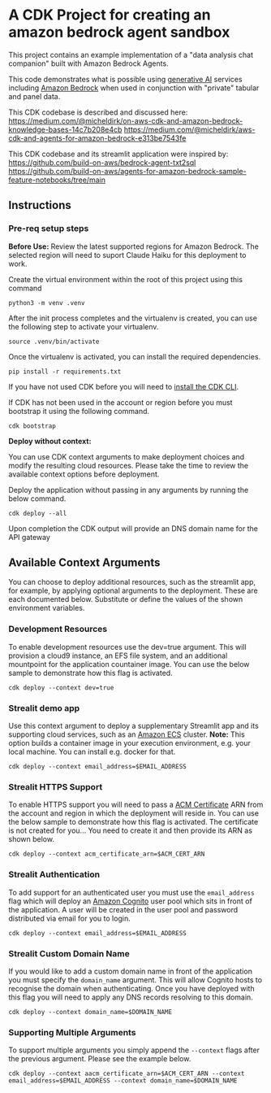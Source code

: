 # A CDK Project for creating an amazon bedrock agent sandbox 

This project contains an example implementation of a "data analysis chat companion" built with Amazon Bedrock Agents. 

This code demonstrates what is possible using [generative AI](https://aws.amazon.com/generative-ai/) services including [Amazon Bedrock](https://aws.amazon.com/bedrock/) when used in conjunction with "private" tabular and panel data.

This CDK codebase is described and discussed here:
https://medium.com/@micheldirk/on-aws-cdk-and-amazon-bedrock-knowledge-bases-14c7b208e4cb
https://medium.com/@micheldirk/aws-cdk-and-agents-for-amazon-bedrock-e313be7543fe

This CDK codebase and its streamlit application were inspired by:
https://github.com/build-on-aws/bedrock-agent-txt2sql
https://github.com/build-on-aws/agents-for-amazon-bedrock-sample-feature-notebooks/tree/main

## Instructions

### Pre-req setup steps

**Before Use:** Review the latest supported regions for Amazon Bedrock. The selected region will need to suport Claude Haiku for this deployment to work.

Create the virtual environment within the root of this project using this command

```
python3 -m venv .venv
```

After the init process completes and the virtualenv is created, you can use the following step to activate your virtualenv.

```
source .venv/bin/activate
```

Once the virtualenv is activated, you can install the required dependencies.

```
pip install -r requirements.txt
```

If you have not used CDK before you will need to [install the CDK CLI](https://docs.aws.amazon.com/cdk/v2/guide/cli.html).

If CDK has not been used in the account or region before you must bootstrap it using the following command.

```
cdk bootstrap
```

**Deploy without context:** 

You can use CDK context arguments to make deployment choices and modify the resulting cloud resources. Please take the time to review the available context options before deployment.

Deploy the application without passing in any arguments by running the below command.  

```
cdk deploy --all
```

Upon completion the CDK output will provide an DNS domain name for the API gateway

## Available Context Arguments

You can choose to deploy additional resources, such as the streamlit app, for example, by applying optional arguments to the deployment. These are each documented below. Substitute or define the values of the shown environment variables. 

### Development Resources

To enable development resources use the dev=true argument. This will provision a cloud9 instance, an EFS file system, and an additional mountpoint for the application countainer image. You can use the below sample to demonstrate how this flag is activated.

```
cdk deploy --context dev=true
```

### Strealit demo app

Use this context argument to deploy a supplementary Streamlit app and its supporting cloud services, such as an [Amazon ECS](https://aws.amazon.com/ecs/) cluster. **Note:** This option builds a container image in your execution environment, e.g. your local machine. You can install e.g. docker for that. 

```
cdk deploy --context email_address=$EMAIL_ADDRESS
```

### Strealit HTTPS Support

To enable HTTPS support you will need to pass a [ACM Certificate](https://aws.amazon.com/certificate-manager/) ARN from the account and region in which the deployment will reside in. You can use the below sample to demonstrate how this flag is activated. The certificate is not created for you... You need to create it and then provide its ARN as shown below.

```
cdk deploy --context acm_certificate_arn=$ACM_CERT_ARN
```

### Strealit Authentication

To add support for an authenticated user you must use the `email_address` flag which will deploy an [Amazon Cognito](https://aws.amazon.com/cognito/) user pool which sits in front of the application. A user will be created in the user pool and password distributed via email for you to login.

```
cdk deploy --context email_address=$EMAIL_ADDRESS
```

### Strealit Custom Domain Name

If you would like to add a custom domain name in front of the application you must specify the `domain_name` argument. This will allow Cognito hosts to recognise the domain when authenticating. Once you have deployed with this flag you will need to apply any DNS records resolving to this domain.

```
cdk deploy --context domain_name=$DOMAIN_NAME
```

### Supporting Multiple Arguments

To support multiple arguments you simply append the `--context` flags after the previous argument. Please see the example below.

```
cdk deploy --context aacm_certificate_arn=$ACM_CERT_ARN --context email_address=$EMAIL_ADDRESS --context domain_name=$DOMAIN_NAME
```